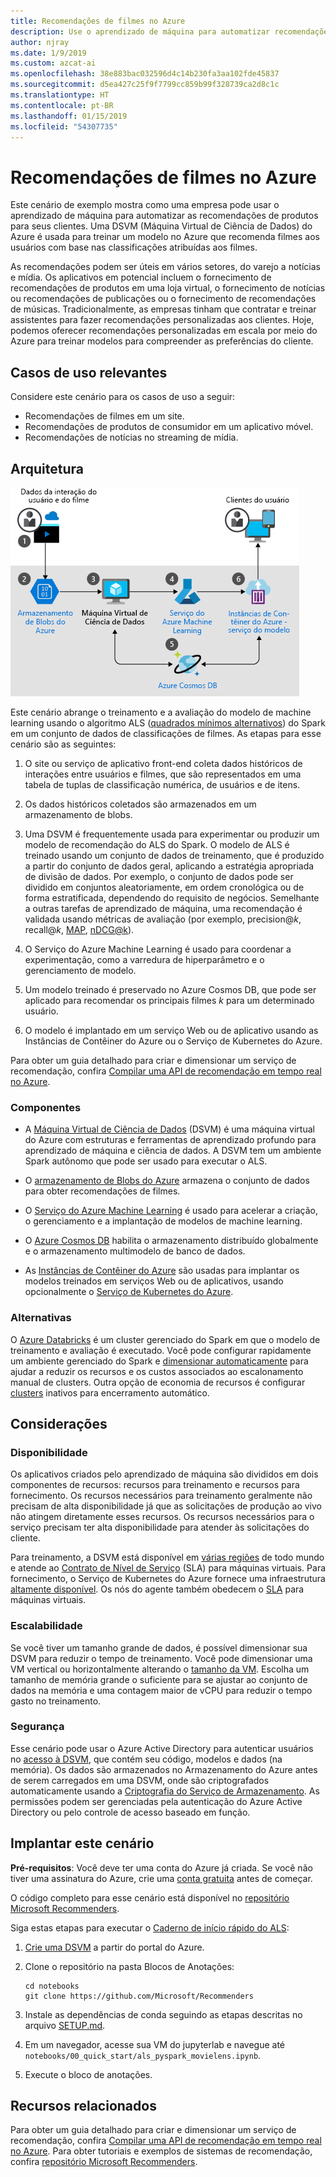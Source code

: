 ```yaml
---
title: Recomendações de filmes no Azure
description: Use o aprendizado de máquina para automatizar recomendações de filmes, produtos ou qualquer outro item usando o aprendizado de máquina e as DSVM (Máquinas Virtuais de Ciência de Dados) do Azure para treinar um modelo no Azure.
author: njray
ms.date: 1/9/2019
ms.custom: azcat-ai
ms.openlocfilehash: 38e883bac032596d4c14b230fa3aa102fde45837
ms.sourcegitcommit: d5ea427c25f9f7799cc859b99f328739ca2d8c1c
ms.translationtype: HT
ms.contentlocale: pt-BR
ms.lasthandoff: 01/15/2019
ms.locfileid: "54307735"
---
```

# <a name="movie-recommendations-on-azure"></a>Recomendações de filmes no Azure

Este cenário de exemplo mostra como uma empresa pode usar o aprendizado de máquina para automatizar as recomendações de produtos para seus clientes. Uma DSVM (Máquina Virtual de Ciência de Dados) do Azure é usada para treinar um modelo no Azure que recomenda filmes aos usuários com base nas classificações atribuídas aos filmes.

As recomendações podem ser úteis em vários setores, do varejo a notícias e mídia. Os aplicativos em potencial incluem o fornecimento de recomendações de produtos em uma loja virtual, o fornecimento de notícias ou recomendações de publicações ou o fornecimento de recomendações de músicas. Tradicionalmente, as empresas tinham que contratar e treinar assistentes para fazer recomendações personalizadas aos clientes. Hoje, podemos oferecer recomendações personalizadas em escala por meio do Azure para treinar modelos para compreender as preferências do cliente.

## <a name="relevant-use-cases"></a>Casos de uso relevantes

Considere este cenário para os casos de uso a seguir:

* Recomendações de filmes em um site.
* Recomendações de produtos de consumidor em um aplicativo móvel.
* Recomendações de notícias no streaming de mídia.

## <a name="architecture"></a>Arquitetura

![Arquitetura de um modelo de machine learning para treinamento de recomendações de filmes][architecture]

Este cenário abrange o treinamento e a avaliação do modelo de machine learning usando o algoritmo ALS ([quadrados mínimos alternativos][als]) do Spark em um conjunto de dados de classificações de filmes. As etapas para esse cenário são as seguintes:

1. O site ou serviço de aplicativo front-end coleta dados históricos de interações entre usuários e filmes, que são representados em uma tabela de tuplas de classificação numérica, de usuários e de itens.

2. Os dados históricos coletados são armazenados em um armazenamento de blobs.

3. Uma DSVM é frequentemente usada para experimentar ou produzir um modelo de recomendação do ALS do Spark. O modelo de ALS é treinado usando um conjunto de dados de treinamento, que é produzido a partir do conjunto de dados geral, aplicando a estratégia apropriada de divisão de dados. Por exemplo, o conjunto de dados pode ser dividido em conjuntos aleatoriamente, em ordem cronológica ou de forma estratificada, dependendo do requisito de negócios. Semelhante a outras tarefas de aprendizado de máquina, uma recomendação é validada usando métricas de avaliação (por exemplo, precision\@*k*, recall\@*k*, [MAP][map], [nDCG\@k][ndcg]).

4. O Serviço do Azure Machine Learning é usado para coordenar a experimentação, como a varredura de hiperparâmetro e o gerenciamento de modelo.

5. Um modelo treinado é preservado no Azure Cosmos DB, que pode ser aplicado para recomendar os principais filmes *k* para um determinado usuário.

6. O modelo é implantado em um serviço Web ou de aplicativo usando as Instâncias de Contêiner do Azure ou o Serviço de Kubernetes do Azure.

Para obter um guia detalhado para criar e dimensionar um serviço de recomendação, confira [Compilar uma API de recomendação em tempo real no Azure][ref-arch].

### <a name="components"></a>Componentes

* A [Máquina Virtual de Ciência de Dados][dsvm] (DSVM) é uma máquina virtual do Azure com estruturas e ferramentas de aprendizado profundo para aprendizado de máquina e ciência de dados. A DSVM tem um ambiente Spark autônomo que pode ser usado para executar o ALS.

* O [armazenamento de Blobs do Azure][blob] armazena o conjunto de dados para obter recomendações de filmes.

* O [Serviço do Azure Machine Learning][mls] é usado para acelerar a criação, o gerenciamento e a implantação de modelos de machine learning.

* O [Azure Cosmos DB][cosmosdb] habilita o armazenamento distribuído globalmente e o armazenamento multimodelo de banco de dados.

* As [Instâncias de Contêiner do Azure][aci] são usadas para implantar os modelos treinados em serviços Web ou de aplicativos, usando opcionalmente o [Serviço de Kubernetes do Azure][aks].

### <a name="alternatives"></a>Alternativas

O [Azure Databricks][databricks] é um cluster gerenciado do Spark em que o modelo de treinamento e avaliação é executado. Você pode configurar rapidamente um ambiente gerenciado do Spark e [dimensionar automaticamente][autoscale] para ajudar a reduzir os recursos e os custos associados ao escalonamento manual de clusters. Outra opção de economia de recursos é configurar [clusters][clusters] inativos para encerramento automático.

## <a name="considerations"></a>Considerações

### <a name="availability"></a>Disponibilidade

Os aplicativos criados pelo aprendizado de máquina são divididos em dois componentes de recursos: recursos para treinamento e recursos para fornecimento. Os recursos necessários para treinamento geralmente não precisam de alta disponibilidade já que as solicitações de produção ao vivo não atingem diretamente esses recursos. Os recursos necessários para o serviço precisam ter alta disponibilidade para atender às solicitações do cliente.

Para treinamento, a DSVM está disponível em [várias regiões][regions] de todo mundo e atende ao [Contrato de Nível de Serviço][sla] (SLA) para máquinas virtuais. Para fornecimento, o Serviço de Kubernetes do Azure fornece uma infraestrutura [altamente disponível][ha]. Os nós do agente também obedecem o [SLA][sla-aks] para máquinas virtuais.

### <a name="scalability"></a>Escalabilidade

Se você tiver um tamanho grande de dados, é possível dimensionar sua DSVM para reduzir o tempo de treinamento. Você pode dimensionar uma VM vertical ou horizontalmente alterando o [tamanho da VM][vm-size]. Escolha um tamanho de memória grande o suficiente para se ajustar ao conjunto de dados na memória e uma contagem maior de vCPU para reduzir o tempo gasto no treinamento.

### <a name="security"></a>Segurança

Esse cenário pode usar o Azure Active Directory para autenticar usuários no [acesso à DSVM][dsvm-id], que contém seu código, modelos e dados (na memória). Os dados são armazenados no Armazenamento do Azure antes de serem carregados em uma DSVM, onde são criptografados automaticamente usando a [Criptografia do Serviço de Armazenamento][storage-security]. As permissões podem ser gerenciadas pela autenticação do Azure Active Directory ou pelo controle de acesso baseado em função.

## <a name="deploy-this-scenario"></a>Implantar este cenário

**Pré-requisitos**: Você deve ter uma conta do Azure já criada. Se você não tiver uma assinatura do Azure, crie uma [conta gratuita][free] antes de começar.

O código completo para esse cenário está disponível no [repositório Microsoft Recommenders][github].

Siga estas etapas para executar o [Caderno de início rápido do ALS][notebook]:

1. [Crie uma DSVM][dsvm-ubuntu] a partir do portal do Azure.

2. Clone o repositório na pasta Blocos de Anotações:

    ```shell
    cd notebooks
    git clone https://github.com/Microsoft/Recommenders
    ```

3. Instale as dependências de conda seguindo as etapas descritas no arquivo [SETUP.md][setup].

4. Em um navegador, acesse sua VM do jupyterlab e navegue até `notebooks/00_quick_start/als_pyspark_movielens.ipynb`.

5. Execute o bloco de anotações.

## <a name="related-resources"></a>Recursos relacionados

Para obter um guia detalhado para criar e dimensionar um serviço de recomendação, confira [Compilar uma API de recomendação em tempo real no Azure][ref-arch]. Para obter tutoriais e exemplos de sistemas de recomendação, confira [repositório Microsoft Recommenders][github].

[architecture]: ./media/architecture-movie-recommender.png
[aci]: /azure/container-instances/container-instances-overview
[aad]: /azure/active-directory-b2c/active-directory-b2c-overview
[aks]: /azure/aks/intro-kubernetes
[als]: https://spark.apache.org/docs/latest/ml-collaborative-filtering.html
[autoscale]: https://docs.azuredatabricks.net/user-guide/clusters/sizing.html#autoscaling
[blob]: /azure/storage/blobs/storage-blobs-introduction
[clusters]: https://docs.azuredatabricks.net/user-guide/clusters/configure.html
[cosmosdb]: /azure/cosmos-db/introduction
[databricks]: /azure/azure-databricks/what-is-azure-databricks
[dsvm]: /azure/machine-learning/data-science-virtual-machine/overview
[dsvm-id]: /azure/machine-learning/data-science-virtual-machine/dsvm-common-identity
[dsvm-ubuntu]: /azure/machine-learning/data-science-virtual-machine/dsvm-ubuntu-intro
[free]: https://azure.microsoft.com/free/?WT.mc_id=A261C142F
[github]: https://github.com/Microsoft/Recommenders
[ha]: /azure/aks/container-service-quotas
[map]: https://en.wikipedia.org/wiki/Evaluation_measures_(information_retrieval)
[mls]: /azure/machine-learning/service/
[n-tier]: /azure/architecture/reference-architectures/n-tier/n-tier-cassandra
[ndcg]: https://en.wikipedia.org/wiki/Discounted_cumulative_gain
[notebook]: https://github.com/Microsoft/Recommenders/notebooks/00_quick_start/als_pyspark_movielens.ipynb
[ref-arch]: /azure/architecture/reference-architectures/ai/real-time-recommendation
[regions]: https://azure.microsoft.com/en-us/global-infrastructure/services/?products=virtual-machines&regions=all
[resiliency]: /azure/architecture/resiliency/
[sec-docs]: /azure/security/
[setup]: https://github.com/Microsoft/Recommenders/blob/master/SETUP.md%60
[sla]: https://azure.microsoft.com/en-us/support/legal/sla/virtual-machines/v1_8/
[sla-aks]: https://azure.microsoft.com/en-us/support/legal/sla/kubernetes-service/v1_0/
[storage-security]: /azure/storage/common/storage-service-encryption
[vm-size]: /azure/virtual-machines/virtual-machines-linux-change-vm-size
